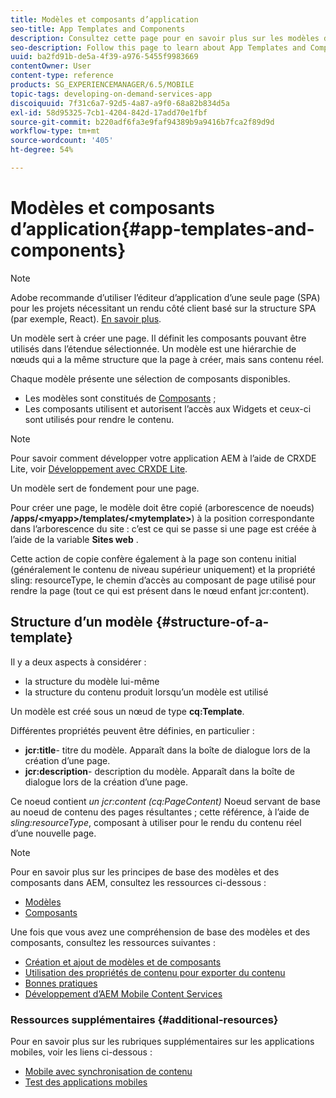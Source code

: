 ```yaml
---
title: Modèles et composants d’application
seo-title: App Templates and Components
description: Consultez cette page pour en savoir plus sur les modèles d’application et les composants. Il fournit des informations détaillées sur la structure des modèles.
seo-description: Follow this page to learn about App Templates and Components. It provides detailed information on the structure of templates.
uuid: ba2fd91b-de5a-4f39-a976-5455f9983669
contentOwner: User
content-type: reference
products: SG_EXPERIENCEMANAGER/6.5/MOBILE
topic-tags: developing-on-demand-services-app
discoiquuid: 7f31c6a7-92d5-4a87-a9f0-68a82b834d5a
exl-id: 58d95325-7cb1-4204-842d-17add70e1fbf
source-git-commit: b220adf6fa3e9faf94389b9a9416b7fca2f89d9d
workflow-type: tm+mt
source-wordcount: '405'
ht-degree: 54%

---
```


# Modèles et composants d’application{#app-templates-and-components}

>[!NOTE]
>
>Adobe recommande d’utiliser l’éditeur d’application d’une seule page (SPA) pour les projets nécessitant un rendu côté client basé sur la structure SPA (par exemple, React). [En savoir plus](/help/sites-developing/spa-overview.md).

Un modèle sert à créer une page. Il définit les composants pouvant être utilisés dans l’étendue sélectionnée. Un modèle est une hiérarchie de nœuds qui a la même structure que la page à créer, mais sans contenu réel.

Chaque modèle présente une sélection de composants disponibles.

* Les modèles sont constitués de [Composants](/help/sites-developing/components.md) ;
* Les composants utilisent et autorisent l’accès aux Widgets et ceux-ci sont utilisés pour rendre le contenu.

>[!NOTE]
>
>Pour savoir comment développer votre application AEM à l’aide de CRXDE Lite, voir [Développement avec CRXDE Lite](/help/sites-developing/developing-with-crxde-lite.md).

Un modèle sert de fondement pour une page.

Pour créer une page, le modèle doit être copié (arborescence de noeuds) **/apps/&lt;myapp>/templates/&lt;mytemplate>**) à la position correspondante dans l’arborescence du site : c’est ce qui se passe si une page est créée à l’aide de la variable **Sites web** .

Cette action de copie confère également à la page son contenu initial (généralement le contenu de niveau supérieur uniquement) et la propriété sling: resourceType, le chemin d’accès au composant de page utilisé pour rendre la page (tout ce qui est présent dans le nœud enfant jcr:content).

## Structure d’un modèle {#structure-of-a-template}

Il y a deux aspects à considérer :

* la structure du modèle lui-même
* la structure du contenu produit lorsqu’un modèle est utilisé

Un modèle est créé sous un nœud de type **cq:Template**.

Différentes propriétés peuvent être définies, en particulier :

* **jcr:title**- titre du modèle. Apparaît dans la boîte de dialogue lors de la création d’une page.
* **jcr:description**- description du modèle. Apparaît dans la boîte de dialogue lors de la création d’une page.

Ce noeud contient *un jcr:content (cq:PageContent)* Noeud servant de base au noeud de contenu des pages résultantes ; cette référence, à l’aide de *sling:resourceType*, composant à utiliser pour le rendu du contenu réel d’une nouvelle page.

>[!NOTE]
>
>Pour en savoir plus sur les principes de base des modèles et des composants dans AEM, consultez les ressources ci-dessous :
>
>* [Modèles](/help/sites-developing/templates.md)
>* [Composants](/help/sites-developing/components.md)
>


Une fois que vous avez une compréhension de base des modèles et des composants, consultez les ressources suivantes :

* [Création et ajout de modèles et de composants](/help/mobile/mobile-ondemand-app-templates.md)
* [Utilisation des propriétés de contenu pour exporter du contenu](/help/mobile/on-demand-content-properties-exporting.md)
* [Bonnes pratiques](/help/mobile/best-practices-aem-mobile.md)
* [Développement d’AEM Mobile Content Services](/help/mobile/developing-content-services.md)

### Ressources supplémentaires {#additional-resources}

Pour en savoir plus sur les rubriques supplémentaires sur les applications mobiles, voir les liens ci-dessous :

* [Mobile avec synchronisation de contenu](/help/mobile/mobile-ondemand-contentsync.md)
* [Test des applications mobiles](/help/mobile/develop-mobile-apps-testing.md)
